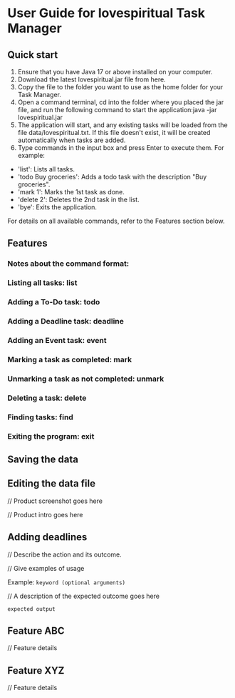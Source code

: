 # User Guide for lovespiritual Task Manager

## Quick start
1. Ensure that you have Java 17 or above installed on your computer.
2. Download the latest lovespiritual.jar file from here.
3. Copy the file to the folder you want to use as the home folder for your Task Manager.
4. Open a command terminal, cd into the folder where you placed the jar file, and run the following command to start the application:java -jar lovespiritual.jar
5. The application will start, and any existing tasks will be loaded from the file data/lovespiritual.txt. If this file doesn't exist, it will be created automatically when tasks are added.
6. Type commands in the input box and press Enter to execute them. For example:
- 'list': Lists all tasks.
- 'todo Buy groceries': Adds a todo task with the description "Buy groceries".
- 'mark 1': Marks the 1st task as done.
- 'delete 2': Deletes the 2nd task in the list.
- 'bye': Exits the application.

For details on all available commands, refer to the Features section below.

## Features
### Notes about the command format:
### Listing all tasks: list
### Adding a To-Do task: todo
### Adding a Deadline task: deadline
### Adding an Event task: event
### Marking a task as completed: mark
### Unmarking a task as not completed: unmark
### Deleting a task: delete
### Finding tasks: find
### Exiting the program: exit
## Saving the data
## Editing the data file


// Product screenshot goes here

// Product intro goes here

## Adding deadlines

// Describe the action and its outcome.

// Give examples of usage

Example: `keyword (optional arguments)`

// A description of the expected outcome goes here

```
expected output
```

## Feature ABC

// Feature details


## Feature XYZ

// Feature details

